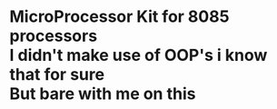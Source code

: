 # MicroProcessor Kit for 8085 processors <br/> I didn't make use of OOP's i know that for sure <br/> But bare with me on this

